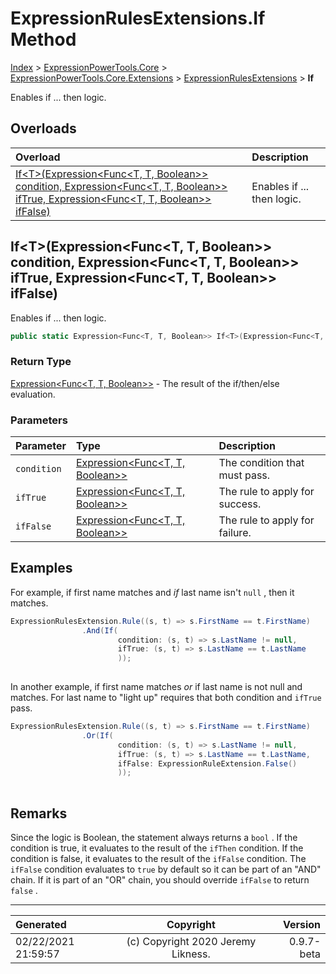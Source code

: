 ﻿# ExpressionRulesExtensions.If Method

[Index](../index.md) > [ExpressionPowerTools.Core](ExpressionPowerTools.Core.a.md) > [ExpressionPowerTools.Core.Extensions](ExpressionPowerTools.Core.Extensions.n.md) > [ExpressionRulesExtensions](ExpressionPowerTools.Core.Extensions.ExpressionRulesExtensions.cs.md) > **If**

Enables if ... then logic.

## Overloads

| Overload | Description |
| :-- | :-- |
| [If&lt;T>(Expression&lt;Func&lt;T, T, Boolean>> condition, Expression&lt;Func&lt;T, T, Boolean>> ifTrue, Expression&lt;Func&lt;T, T, Boolean>> ifFalse)](#iftexpressionfunct-t-boolean-condition-expressionfunct-t-boolean-iftrue-expressionfunct-t-boolean-iffalse) | Enables if ... then logic. |
## If&lt;T>(Expression&lt;Func&lt;T, T, Boolean>> condition, Expression&lt;Func&lt;T, T, Boolean>> ifTrue, Expression&lt;Func&lt;T, T, Boolean>> ifFalse)

Enables if ... then logic.

```csharp
public static Expression<Func<T, T, Boolean>> If<T>(Expression<Func<T, T, Boolean>> condition, Expression<Func<T, T, Boolean>> ifTrue, Expression<Func<T, T, Boolean>> ifFalse)
```

### Return Type

 [Expression&lt;Func&lt;T, T, Boolean>>](https://docs.microsoft.com/dotnet/api/system.linq.expressions.expression-1)  - The result of the if/then/else evaluation.

### Parameters

| Parameter | Type | Description |
| :-- | :-- | :-- |
| `condition` | [Expression&lt;Func&lt;T, T, Boolean>>](https://docs.microsoft.com/dotnet/api/system.linq.expressions.expression-1) | The condition that must pass. |
| `ifTrue` | [Expression&lt;Func&lt;T, T, Boolean>>](https://docs.microsoft.com/dotnet/api/system.linq.expressions.expression-1) | The rule to apply for success. |
| `ifFalse` | [Expression&lt;Func&lt;T, T, Boolean>>](https://docs.microsoft.com/dotnet/api/system.linq.expressions.expression-1) | The rule to apply for failure. |


## Examples

For example, if first name matches and *if* last name isn't `null` , then it matches.

```csharp
ExpressionRulesExtension.Rule((s, t) => s.FirstName == t.FirstName)
                .And(If(
                        condition: (s, t) => s.LastName != null,
                        ifTrue: (s, t) => s.LastName == t.LastName
                        ));
            
```

In another example, if first name matches *or* if last name is not null and matches.
            For last name to "light up" requires that both condition and `ifTrue` pass.

```csharp
ExpressionRulesExtension.Rule((s, t) => s.FirstName == t.FirstName)
                .Or(If(
                        condition: (s, t) => s.LastName != null,
                        ifTrue: (s, t) => s.LastName == t.LastName,
                        ifFalse: ExpressionRuleExtension.False()
                        ));
            
```

## Remarks

Since the logic is Boolean, the statement always returns a `bool` . If the condition
            is true, it evaluates to the result of the `ifThen` condition. If the condition
            is false, it evaluates to the result of the `ifFalse` condition. The `ifFalse` condition evaluates to `true` by default so it can be part of an "AND" chain. If it
            is part of an "OR" chain, you should override `ifFalse` to return `false` .


---

| Generated | Copyright | Version |
| :-- | :-: | --: |
| 02/22/2021 21:59:57 | (c) Copyright 2020 Jeremy Likness. | 0.9.7-beta |
